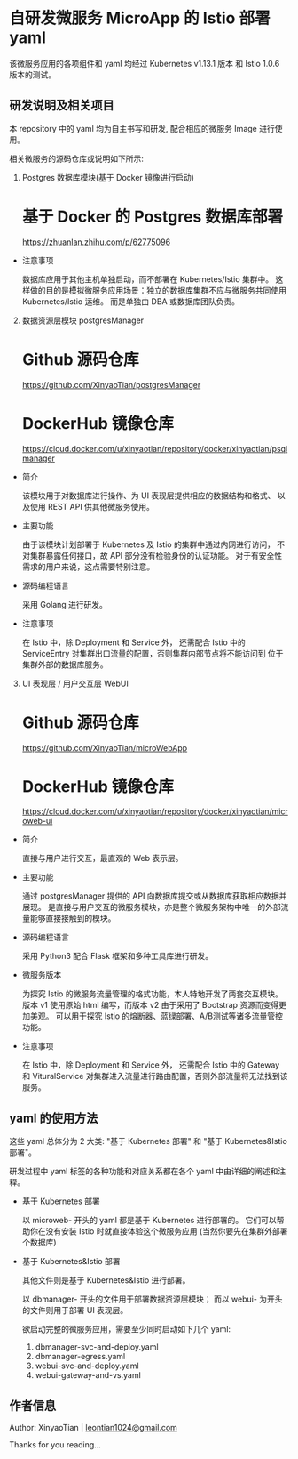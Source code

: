 # 自研发微服务 MicroApp 的 Istio 部署 yaml

该微服务应用的各项组件和 yaml 均经过 Kubernetes v1.13.1 版本 和 Istio 1.0.6 版本的测试。


## 研发说明及相关项目

本 repository 中的 yaml 均为自主书写和研发, 配合相应的微服务 Image 进行使用。

相关微服务的源码仓库或说明如下所示:

1. Postgres 数据库模块(基于 Docker 镜像进行启动)

    
    # 基于 Docker 的 Postgres 数据库部署
    https://zhuanlan.zhihu.com/p/62775096

- 注意事项

    数据库应用于其他主机单独启动，而不部署在 Kubernetes/Istio 集群中。
    这样做的目的是模拟微服务应用场景：独立的数据库集群不应与微服务共同使用 Kubernetes/Istio 运维。
    而是单独由 DBA 或数据库团队负责。
    
    
2. 数据资源层模块 postgresManager

       
    # Github 源码仓库
    https://github.com/XinyaoTian/postgresManager
    # DockerHub 镜像仓库
    https://cloud.docker.com/u/xinyaotian/repository/docker/xinyaotian/psqlmanager
    
- 简介
    
    该模块用于对数据库进行操作、为 UI 表现层提供相应的数据结构和格式、
    以及使用 REST API 供其他微服务使用。
    
- 主要功能

    由于该模块计划部署于 Kubernetes 及 Istio 的集群中通过内网进行访问，
    不对集群暴露任何接口，故 API 部分没有检验身份的认证功能。
    对于有安全性需求的用户来说，这点需要特别注意。
    
- 源码编程语言

    采用 Golang 进行研发。
    
- 注意事项

    在 Istio 中，除 Deployment 和 Service 外，
    还需配合 Istio 中的 ServiceEntry 对集群出口流量的配置，否则集群内部节点将不能访问到
    位于集群外部的数据库服务。
    
    
3. UI 表现层 / 用户交互层 WebUI


    # Github 源码仓库
    https://github.com/XinyaoTian/microWebApp
    # DockerHub 镜像仓库
    https://cloud.docker.com/u/xinyaotian/repository/docker/xinyaotian/microweb-ui

- 简介

    直接与用户进行交互，最直观的 Web 表示层。
    
- 主要功能

    通过 postgresManager 提供的 API 向数据库提交或从数据库获取相应数据并展现。
    是直接与用户交互的微服务模块，亦是整个微服务架构中唯一的外部流量能够直接接触到的模块。
    
- 源码编程语言

    采用 Python3 配合 Flask 框架和多种工具库进行研发。
    
- 微服务版本

    为探究 Istio 的微服务流量管理的格式功能，本人特地开发了两套交互模块。
    版本 v1 使用原始 html 编写，而版本 v2 由于采用了 Bootstrap 资源而变得更加美观。
    可以用于探究 Istio 的熔断器、蓝绿部署、A/B测试等诸多流量管控功能。
    
- 注意事项

    在 Istio 中，除 Deployment 和 Service 外，
    还需配合 Istio 中的 Gateway 和 VituralService 
    对集群进入流量进行路由配置，否则外部流量将无法找到该服务。
    

## yaml 的使用方法

这些 yaml 总体分为 2 大类: "基于 Kubernetes 部署" 和 "基于 Kubernetes&Istio 部署"。

研发过程中 yaml 标签的各种功能和对应关系都在各个 yaml 中由详细的阐述和注释。

- 基于 Kubernetes 部署

    以 microweb- 开头的 yaml 都是基于 Kubernetes 进行部署的。
    它们可以帮助你在没有安装 Istio 时就直接体验这个微服务应用
    (当然你要先在集群外部署个数据库)
    
- 基于 Kubernetes&Istio 部署

    其他文件则是基于 Kubernetes&Istio 进行部署。
    
    以 dbmanager- 开头的文件用于部署数据资源层模块；
    而以 webui- 为开头的文件则用于部署 UI 表现层。
    
    欲启动完整的微服务应用，需要至少同时启动如下几个 yaml:
    
    1. dbmanager-svc-and-deploy.yaml 
    2. dbmanager-egress.yaml
    3. webui-svc-and-deploy.yaml
    4. webui-gateway-and-vs.yaml
    
    
## 作者信息

Author: XinyaoTian | leontian1024@gmail.com

Thanks for you reading...
    


